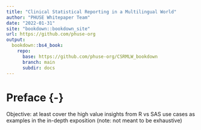 ```yaml
---
title: "Clinical Statistical Reporting in a Multilingual World"
author: "PHUSE Whitepaper Team"
date: "2022-01-31"
site: "bookdown::bookdown_site"
url: https://github.com/phuse-org
output:
  bookdown::bs4_book: 
    repo:
      base: https://github.com/phuse-org/CSRMLW_bookdown
      branch: main
      subdir: docs
---
```


# Preface {-}

Objective: at least cover the high value insights from R vs SAS use cases as examples in the in-depth exposition (note: not meant to be exhaustive)

